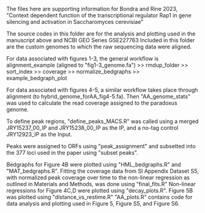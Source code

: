 
The files here are supporting information for Bondra and Rine 2023, "Context dependent function of the transcriptional regulator Rap1 in gene silencing and activation in Saccharomyces cerevisiae"

The source codes in this folder are for the analysis and plotting used in the manuscript above and NCBI GEO Series GSE227763
Included in this folder are the custom genomes to which the raw sequencing data were aligned. 

For data associated with figures 1-3, the general workflow is alignment_example (aligned to "fig1-3_genome.fa") >> rmdup_folder >> sort_index >> coverage >> normalize_bedgraphs >> example_bedgraph_plot


For data associated with figures 4-5, a similar workflow takes place through alignment (to hybrid_genome_forAA_fig4-5.fa). Then "AA_genome_stats" was used to calculate the read coverage assigned to the paradoxus genome. 

To define peak regions, "define_peaks_MACS.R" was called using a merged JRY15237_00_IP and JRY15238_00_IP as the IP, and a no-tag control JRY12923_IP as the Input. 

Peaks were assigned to ORFs using "peak_assignment" and subsetted into the 377 loci used in the paper using "subset peaks". 

Bedgraphs for Figure 4B were plotted using "HML_bedgraphs.R" and "MAT_bedgraphs.R". 
Fitting the coverage data from SI Appendix Dataset S5, with normalized peak coverage over time to the non-linear regression as outlined in Materials and Methods, was done using "final_fits.R" 
Non-linear regressions for Figure 4C,D were plotted using "decay_plots.R". 
Figure 5B was plotted using "distance_vs_restime.R"
"AA_plots.R" contains code for data analysis and plotting used in Figure 5, Figure S5, and Figure S6. 
